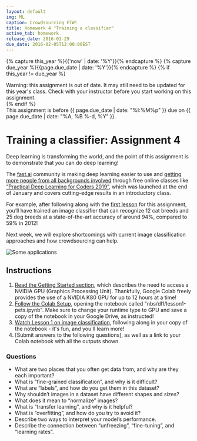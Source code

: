 ```yaml
---
layout: default
img: ML
caption: Crowdsourcing FTW!
title: Homework 4 "Training a classifier"
active_tab: homework
release_date: 2016-01-29
due_date: 2016-02-05T12:00:00EST
---
```


<!-- Check whether the assignment is up to date -->
{% capture this_year %}{{'now' | date: '%Y'}}{% endcapture %}
{% capture due_year %}{{page.due_date | date: '%Y'}}{% endcapture %}
{% if this_year != due_year %} 
<div class="alert alert-danger">
Warning: this assignment is out of date.  It may still need to be updated for this year's class.  Check with your instructor before you start working on this assignment.
</div>
{% endif %}
<!-- End of check whether the assignment is up to date -->


<div class="alert alert-info">
This assignment is before {{ page.due_date | date: "%I:%M%p" }}  due on {{ page.due_date | date: "%A, %B %-d, %Y" }}. 
</div>


Training a classifier<span class="text-muted">: Assignment 4</span> 
=============================================================
Deep learning is transforming the world, and the point of this assignment is to demonstrate that _you_ can do deep learning!

The [fast.ai](https://www.fast.ai/) community is making deep learning easier to use and [getting more people from all backgrounds involved](https://www.youtube.com/watch?v=LqjP7O9SxOM&list=PLtmWHNX-gukLQlMvtRJ19s7-8MrnRV6h6) through free online classes like [“Practical Deep Learning for Coders 2019”](https://www.fast.ai/2019/01/24/course-v3/), which was launched at the end of January and covers cutting-edge results in an introductory class.

For example, after following along with the [first lesson](https://course.fast.ai/videos/?lesson=1) for this assignment, you’ll have trained an image classifier that can recognize 12 cat breeds and 25 dog breeds at a state-of-the-art accuracy of around 94%, compared to 59% in 2012!

Next week, we will explore shortcomings with current image classification approaches and how crowdsourcing can help.

![Some applications](https://www.fast.ai/images/part1v3-thumbs/lesson1-overview.png)

## Instructions

1. [Read the Getting Started section](https://course.fast.ai/#getting-started), which describes the need to access a NVIDIA GPU (Graphics Processing Unit). Thankfully, Google Colab freely provides the use of a NVIDIA K80 GPU for up to 12 hours at a time!
2. [Follow the Colab Setup](https://course.fast.ai/start_colab.html), opening the notebook called "nbs/dl1/lesson1-pets.ipynb". Make sure to change your runtime type to GPU and save a copy of the notebook in your Google Drive, as instructed!
3. [Watch Lesson 1 on image classification](https://course.fast.ai/videos/?lesson=1), following along in your copy of the notebook - it's fun, and you'll learn more!
4. [Submit answers to the following questions], as well as a link to your Colab notebook with all the outputs shown.

### Questions
*	What are two places that you often get data from, and why are they each important?
*	What is “fine-grained classification”, and why is it difficult?
*	What are “labels”, and how do you get them in this dataset?
*	Why shouldn’t images in a dataset have different shapes and sizes?
*	What does it mean to “normalize” images?
*	What is “transfer learning”, and why is it helpful?
*	What is “overfitting”, and how do you try to avoid it?
*	Describe two ways to interpret your model’s performance.
*	Describe the connection between “unfreezing”, “fine-tuning”, and “learning rates”.
<!---
If you watch the news, you have probably noticed that gun-related killings have become a standard part of the newscast, alongside weather and sports.  A lot of reserachers and concerned people (see [here](http://www.gunviolencearchive.org/), [here](http://www.theguardian.com/news/datablog/2012/jul/22/gun-homicides-ownership-world-list), and [here](http://www.fatalencounters.org/)) are interested in collecting data on the details of these shootings, following the zeitgeist that big data begets solutions.  This problem of finding and curating gun violence data is a great fit for crowdsourcing. It is too much work for one person to do alone, and too hard for computers to do automatically. This semester, our weekly homework assignments will work to build a large database of gun violence incidents across the country. 

As a preview of what is to come, your next assignments will cover the following steps in order to build a database:

* Train a machine learning classifier to recognize whether or not an article describes gun violence
* Crawl the web and download articles from local newspapers, and use your classifier to pull on the gun-related ones
* Recruit crowd workers to read the articles and pull out structured information (e.g. location, age of shooter)
* Determine workers' trustworthiness, and filter out data from unreliable workers
* Analyze the data in your database to understand and visualize trends in gun violence in the US
* Analyze the articles in your database to understand and visualize trends in how gun violence is reported

To start, we will be training a machine learning classifier. This is because, before anything else, our database will need articles about gun violence. Getting these articles is easier said than done. We *could* grab a handful of articles manually, but in order to build a meaningful database, we want to be able to gather data from a lot of articles, too many to do by hand. This is a picture perfect use of machine learning. If we can start with a small number of examples of gun-related articles and of non-gun-related articles, we can train a model to predict for a million or more articles, with hopefully reasonable accuracy, which articles describe gun violence and which do not. Plus, even if it is just [dressed-up statistics](http://en.wikipedia.org/wiki/Data_science#Criticism), getting to use sexy names like "data science" and "machine learning" will make your mother proud.

We have already collected training data for you. Chris crawled a [NY Times blog about gun violence](http://nocera.blogs.nytimes.com/category/gun-report/) and gathered about 9,000 articles describing gun-related crimes. (Next week, you will get to build a crawler yourself!) We are pulling examples of non-gun-related articles from a [local news corpus](ihttp://www.cs.jhu.edu/~anni/papers/alnc_lrec14.pdf) from Johns Hopkins.  In total you will have about 70K articles (~7 non-gun articles for every 1 gun article) to train your classifier. 
	
<h3>A bit about machine learning</h3>

Ahhhh, machine learning. Is there any way to make your grandparents more afraid of you then to tell them you work in machine learning? Working on anything related to "artificial intelligence" has the positive side effect that people will assume your work might any moment break down the door of your office and level the entire city of Philadelphia, enslaving all the humans in its path. But, honestly, in its current state, the robot apocalyse is looking like it will be lead by sentient beings that are [slow-driving](http://www.theguardian.com/technology/2015/nov/13/google-self-driving-car-pulled-over-driving-too-slowly), [upsettingly racist](http://blogs.wsj.com/digits/2015/07/01/google-mistakenly-tags-black-people-as-gorillas-showing-limits-of-algorithms/), and with a [fairly uptight sense of humor](http://www.emnlp2015.org/proceedings/EMNLP/pdf/EMNLP284.pdf). (So maybe the grandparents need not be too worried...)

This assignment should be a gentle introduction to machine learning, so don't worry if you've never been exposed to ML before. At its core, machine learning is the field of computer science concerned with algorithms that adapt by analyzing data.  A very simple case of machine learning is linear regression (the well-known *y = mx + b* you learned in middle school), where the you try to choose your parameters (*m* and *b*) in order to fit your data (*y* and *x*).  

When you hear people talking about machine learning classification (what we will be doing in this assignment), you will probably here them talking in terms of **features** and **labels**. "Labels" are simply the thing you want to train the model to predict. So, in our case, we want to know whether or not an article is about gun violence, so we will have two possible labels: "Gun violence" and "Not gun violence". 

"Features" refer generally to all of the things about the data that the computer will be able to use to make its prediction. Computers cannot simply read an article to decide if it is about guns. We, the engineers, need to break down the article into numerical values (or "features") that it can understand. We can imagine a lot of features about an article, some of which might be good for determining if the article is about guns, and others which will not be very good. E.g. the *length of the article* might be one feature, but probably not very related to gun-violence-ness. Another feature might be *whether or not the article contains the word 'gun'*, which is more likely to be useful to the classifier. In this assignment, you will look more closely at some types of features that can be used to represent an article in a useful way for the computer, and some different algorithms for using these features to make predictions.

##To Do

Your task will be to build a classifier following our guidelines, and [respond to some questions about the process](https://docs.google.com/forms/d/1YOCm-XTw3-BFGD2tr6YwCcyxQpzd0uGcYAdxTu4iQ54/viewform?usp=send_form). After that, you are free to experiment. We have held out some secret data that we will use to test your classifiers. The student/s with the best performing classifier will be given $1,000,000! Or extra credit. Probably extra credit.

1. [Download the data](assignments/downloads/articles.gz) and unzip it with the Unix <code>gunzip</code> command. The data is in the format of one article per line. Each line has two values (tab separated): a label (0 for non-gun, 1 for gun), and the text of the article. 

2. [Download the code template](assignments/downloads/classifier_template.py) and look through the function stumps. These steps should seem familiar if you think back to Wednesday's lecture. Look especially closely at the functions flagged with "TODO." These are the ones you will edit.

	<h3>Rule Based Classifiers</h3>

3. The simplest way to build a classification algorithm is to use a rule based system. Look at the function rule_based_classifier(). This function doesn't bother itself with mathy mumbo jumbo, it just looks for keywords it thinks are indicative of gun-related articles. (Here, our features are single words.) If one of the keywords appears, it predicts "1" (or "gun-related") and otherwise it picks "0". Right now we use just one keyword, "gun". Try running the code with this command and see how well this very simple method works.
	
	<pre><code> python classifier_template.py articles </code></pre>

4. Now, experiment with adding a few more keywords. See how high you can make the accuracy using this method. Experiment with combinations of keywords as well. Feel free to get creative with your conditional statements! (E.g. maybe it makes sense only to predict "gun-related" if the article contains "shot" but not "basketball"?) You will answer a few questions about this in the questionnaire. 

	<h3>Decision Trees</h3>

5. Playing guess-and-check with "if 'shot' but not 'basketball' or `guns' but not 'roses' then predict 1...", it could take the rest of your life to build an efficient and accurate classifier. This isn't because the "if/else" method using keywords is inherently bad, it is actually quite good, but there are so many words to check, and every time you branch, the number of cases grows exponentially! Luckily, computers. Next, let's look at a more algorithmic approach to creating a classifier: Decision Trees. Decision Trees are a class of Machine Learning algorithms that use a tree-like structure to model certain decisions and map them to their corresponding outcomes. The image below is a very simple example of a decision tree classifier for predicting the weather. In short, a Decision Tree systematically looks at all the features you provide it, and determines whether or not to create a branching node based on this feature's value. E.g. in the DT below, the feature "Outlook" was chosen as the first node, and it has the possible values Sunny, Overcast and Rain. The tree is recursively built using this process until either 

* the classification at each of the leaf nodes is perfect, 
* we run out of features,
* the tree is getting enormous and we decide to stop. 

If you are interested in learning more about Decision Trees, read [this chapter](http://www.cs.princeton.edu/courses/archive/spr07/cos424/papers/mitchell-dectrees.pdf) and look into the courses [CIS 419/519](http://www.cis.upenn.edu/~cis519/fall2015/) and [CIS 520](https://alliance.seas.upenn.edu/~cis520/wiki/).  We won't obsess over the math in this class, but suffice it to say, DTs are surprisingly good at classification tasks (much like this one!). 

<img src="assets/img/decision-tree.gif" style="width: 500px;"/>


6. The rule based classifier you created using conditional statements in the function <code> rule_based_classifier()</code> was essentially a Decision Tree. Draw the Rule Based Decision Tree you came up with in part 3 using your favourite diagram-making tool. (I like [draw.io](https://www.draw.io/))

6. Let's now create an actual decision tree. You will need the [Graphviz](http://www.graphviz.org/) library installed for this to work as well as the most up to date version of the [Scikit-Learn Machine Learning package](http://scikit-learn.org/stable/). To make sure they're installed and upto date, run the following two commands:

	<pre><code> pip install graphviz
	pip install -U scikit-learn </code></pre>

7. Uncomment the 3 lines in the Decision Tree section and run the script. The code takes a couple seconds to run. The Decision Tree diagram generated is shown below.

	<img src="assets/img/decision-tree.png" style="width: 350px;"/>

	This dummy tree (sometimes called a "decision stump") classifies every article using only one feature: the word "gun". Each box contains a couple values: 

	* **gun <= 0.5** -- This tells us the feature ("gun"). The left brach corresponse to the value of "gun" being less than 0.5 and the right corresponse to the value being more than 0.5. Because our data is binary, this is exactly the same as "gun" being 0 or 1. 
	* **gini** -- This is the [Gini Coefficient](https://en.wikipedia.org/wiki/Gini_coefficient), a statistical measure of uncertainty. A lower Gini index corresponds to a more uniform dataset, and the more certain we are that our prediction at this point will be correct.
	* **samples** -- This is the total number of instances falling under this classification of the tree. As we're looking at the root node, "Samples" equals the entire dataset of 57,333 entities. 
	* **value** -- This shows us the classification split i.e. at the root node we have 50,129 non Gun Violence related articles and 7204 Gun violence related articles. 
	* **class** -- this is the dominant classification at this stage. In other words, this is the label the Decision Tree would assign to our instance if the decision process terminated at the given node. This detail is unimportant for internal nodes but crucial for leaf nodes, which assign the final classification.
	

8. Now look at <code>get_dtree_features()</code> and add the features you used in your Rule Based Classifier from part 2. Re-run the script and look at the generated Decision Tree. Compare it to the Decision Tree you drew. What are the similarities and differences? Did your accuracy improve? You will later note these observations in the questionnaire.

9. Decision Trees are a very powerful classification tool but are prone to [overfitting](https://en.wikipedia.org/wiki/Overfitting). Play around with the code and add more keywords. You'll find your accuracy begins to decline after a certain point. One way to avoid this is limiting the height of the tree. This can be done using the <code>max_depth</code> attribute. Replace the <code>None</code> with an integer value (try a couple different values). 

	<pre><code>  clf = DecisionTreeClassifier(max_depth=None)</code></pre>

	Change both the keywords and the tree height and see how accurate you can make your classifier. You will submit the tree diagram output of your most accurate Decision Tree.

	<div class="panel panel-danger">
	<div class="panel-heading" markdown="1">
	<i>Extra Credit</i>
	</div>
	<div class="panel-body">

		Take your optimized Decision Tree and reverse engineer it to create a Rule Based Classifier. Complete the function <code>extra_credit_classifier()</code> to do this. How does the accuracy of this classifier relate with that of your optimized Decision Tree? 

	</div>
	</div>
	<h3>Statistical Models</h3>
8. You can get surprisingly far using just a few keywords. But why stop there? Why not use ALL THE KEYWORDS!? That is precisely what statistical models are for! 

	For the statistical model, your code will really just need to do one thing. That is, you need to build two side-by-side data structures: a *feature matrix* and a *label vector*. Your feature matrix will represent one article on each row, and each column will correspond to some "feature" you can observe about that article. The label vector will give the correct labels of each article, so that the nth element of the vector is 1 if the nth row of the matrix corresponse to a gun-related article.
	
	Look at the function get_features(). The template builds a stupid classifier whose feature matrix contains only one feature, which has the same value for every article. Try running it as follows and see that you get the below output. Here, the classifier is trying to make predictions, but has absolutely no information to work with. As a result, it just guesses based on the [prior probability](http://en.wikipedia.org/wiki/Prior_probability). I.e. this accuracy is the result of the classifier chosing the label "0" (or "non-gun-related") for every article.

	<pre><code> $ python classifier.py articles.txt 
	Fold 0 : 0.87449
	Fold 1 : 0.87624
	Fold 2 : 0.87687
	Fold 3 : 0.87456
	Fold 4 : 0.87526
	Test Average : 0.87548 </code></pre>

	Using your well-honed word-counting skills from bootcamp, try rewriting get_features() so that, for each article, the features are simply all of the words which are in that article. E.g. for the sentence "That guy shot that other guy," you will want a feature dictionary that looks like

	<pre><code> {'That' : 1, 'guy' : 2, 'shot' : 1, 'that' : 1, 'other' : 1}</code></pre>
	
	This is what is referred to in NLP as a "unigram features." 

	Try it and then record your experience in the [questionnaire](https://docs.google.com/forms/d/1YOCm-XTw3-BFGD2tr6YwCcyxQpzd0uGcYAdxTu4iQ54/viewform?usp=send_form). For your classifier analysis, you need to look at feature weights that have been learned, and will need to see the predictions the classifier makes for individual articles. Look at the [functions available to you](http://scikit-learn.org/stable/modules/generated/sklearn.linear_model.LogisticRegression.html) through the LogisiticRegression classifier to get you started. 

And with that- Good luck! Start early and have fun! If robots are going to run the world, they need to first know the difference between articles about gun violence and articles about the weather. So go! Make it happen! 

Don't forget to answer all of the questions in the [questionnaire](https://docs.google.com/forms/d/1YOCm-XTw3-BFGD2tr6YwCcyxQpzd0uGcYAdxTu4iQ54/viewform?usp=send_form) when you are done, and to submit your final classifier code, a picture of the tree you drew and the generated diagram of your optimal Decision Tree via turnin. You will need to put all of the files in one directory and submit the entire directory at once, like below. Please do **not** submit your articles.gz files! Only submit your code, and the two decision tree png files.

<pre><code> $ mkdir assignment4 # make a directory
 $ mv classifier.py rule-based-tree.png decision-tree.png assignment4 # move all of your files into that directory
 $ turnin -c nets213 -p gun-classifier -v assignment4/* # submit the whole directory
</code></pre>

Your code and questions are due <b>{{ page.due_date | date: "%A, %B %-d, %Y" }}</b>. You can work in pairs on this assignment.  You must declare the fact that you are working together when you turn in the questionnaire.  If you are working with a partner, only one of you needs to turn in the code, but you must specify who will be turning it in on the questionnaire. You cannot add or change partners after the code and questionnaire are submitted.


<div class="panel panel-info" id="faq">
<div class="panel-heading" markdown="1">
#### FAQ
</div>
<div class="panel-body" markdown="1">

* Why do I get an error message saying *sh: dot: command not found*? 
* You need to install [graphviz](http://graphviz.org/Download.php). 

* Why is my decision tree taking forever to train? 
* You may need to set a limit to its depth. Try changing *clf = DecisionTreeClassifier(max_depth=None)* to *clf = DecisionTreeClassifier(max_depth=3)*

* Where can I learn more about feature extraction?
* Check out [this tutorial on feature extraction in scikit learn](http://scikit-learn.org/stable/modules/feature_extraction.html).
</div>
</div>

<div class="panel panel-danger">
<div class="panel-heading" markdown="1">
#### Grading Rubric
</div>
<div class="panel-body" markdown="1">

This assignment is worth 5 points of your overall grade in the course.  The rubric for the assignment is given below.

* 1 points - Create a rule based classifier
* 1 points - Create a decision tree and a decision tree diagram
* 1 points - Implement a statistical unigram model
* 2 points - Answer the survey questions
* Extra credit (1 point) - Reverse engineer the optimal decision tree as a rule based classifier.

</div>
</div>

Related Projects
================


* [Gun Violence Archive](http://gunviolencearchive.org)
* [Mass Shooting Tracker](http://shootingtracker.com/wiki/Main_Page)
* [Uniform Crime Reporting Statistics](http://www.ucrdatatool.gov/Search/Crime/State/StatebyState.cfm)
* [Police-shooting Database](http://regressing.deadspin.com/deadspin-police-shooting-database-update-were-still-go-1627414202) 
- [Gawker article](http://gawker.com/what-ive-learned-from-two-years-collecting-data-on-poli-1625472836), [NPR story](http://www.npr.org/2014/08/21/342228794/ferguson-turns-lens-on-police-involved-killings-but-some-facts-are-few)
* [Fatal Encounters](http://www.fatalencounters.org)
* [Rates of gun homicides by country compiled by The Guardian](http://www.theguardian.com/news/datablog/2012/jul/22/gun-homicides-ownership-world-list)
* [USA TODAY research reveals flaws in mass-killing data](http://www.usatoday.com/story/news/nation/2013/12/03/fbi-mass-killing-data-inaccurate/3666953/)
* [Why The Ban On Gun Violence Research Is A Public Health Issue](http://www.huffingtonpost.com/entry/dickey-amendment-gun-violence-research-ban_us_56606201e4b072e9d1c4eaaa)

{% endcomment %}
--->
